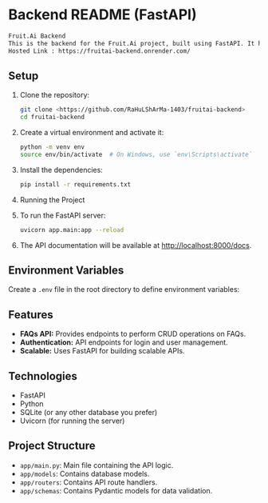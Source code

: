 
# **Backend README (FastAPI)**
```markdown
Fruit.Ai Backend
This is the backend for the Fruit.Ai project, built using FastAPI. It handles the APIs for FAQs and other backend logic.
Hosted Link : https://fruitai-backend.onrender.com/

```
## Setup
1. Clone the repository:
    ```bash
    git clone <https://github.com/RaHuLShArMa-1403/fruitai-backend>
    cd fruitai-backend
    ```
2. Create a virtual environment and activate it:
    ```bash
    python -m venv env
    source env/bin/activate  # On Windows, use `env\Scripts\activate`
    ```
3. Install the dependencies:
    ```bash
    pip install -r requirements.txt
    ```


4. Running the Project
1. To run the FastAPI server:
    ```bash
    uvicorn app.main:app --reload
    ```
2. The API documentation will be available at [http://localhost:8000/docs](http://localhost:8000/docs).

## Environment Variables
Create a `.env` file in the root directory to define environment variables:



## Features
- **FAQs API:** Provides endpoints to perform CRUD operations on FAQs.
- **Authentication:** API endpoints for login and user management.
- **Scalable:** Uses FastAPI for building scalable APIs.

## Technologies
- FastAPI
- Python
- SQLite (or any other database you prefer)
- Uvicorn (for running the server)

## Project Structure
- `app/main.py`: Main file containing the API logic.
- `app/models`: Contains database models.
- `app/routers`: Contains API route handlers.
- `app/schemas`: Contains Pydantic models for data validation.

